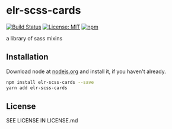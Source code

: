 # elr-scss-cards

[![Build Status](https://travis-ci.org/Beth3346/elr-scss-cards.svg?branch=master)](https://travis-ci.org/Beth3346/elr-scss-cards)
[![License: MIT](https://img.shields.io/badge/License-MIT-yellow.svg)](https://opensource.org/licenses/MIT)
[![npm](https://img.shields.io/npm/dm/elr-scss-cards.svg?style=flat)](https://www.npmjs.com/package/elr-scss-cards)

a library of sass mixins

## Installation

Download node at [nodejs.org](http://nodejs.org) and install it, if you haven't already.

```sh
npm install elr-scss-cards --save
yarn add elr-scss-cards
```

## License

SEE LICENSE IN LICENSE.md
